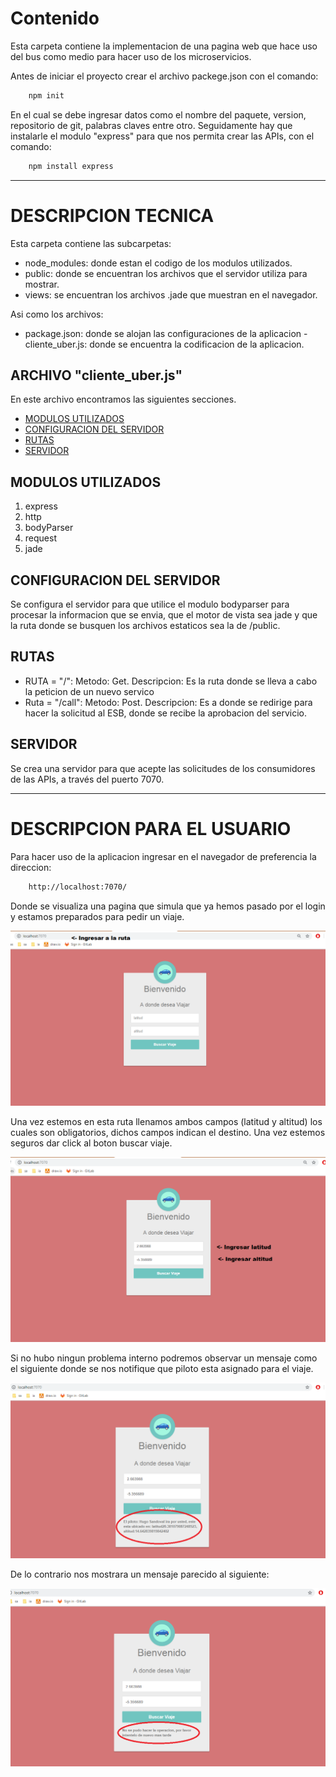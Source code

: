 # Contenido
Esta carpeta contiene la implementacion de una pagina web que hace uso del bus como medio para hacer uso de los microservicios.

Antes de iniciar el proyecto crear el archivo packege.json con el comando:

```html
    npm init
```
En el cual se debe ingresar datos como el nombre del paquete, version, repositorio de git, palabras claves entre otro. Seguidamente hay que instalarle el modulo "express" para que nos permita crear las APIs, con el comando: 
 
```html
    npm install express
```
---
# DESCRIPCION TECNICA

Esta carpeta contiene las subcarpetas:
- node_modules: donde estan el codigo de los modulos utilizados.
- public: donde se encuentran los archivos que el servidor utiliza para mostrar.
- views: se encuentran los archivos .jade que muestran en el navegador.

Asi como los archivos:
- package.json: donde se alojan las configuraciones de la aplicacion
-cliente_uber.js: donde se encuentra la codificacion de la aplicacion.

## ARCHIVO "cliente_uber.js"
En este archivo encontramos las siguientes secciones.
- [MODULOS UTILIZADOS](#MODULOS-UTILIZADOS)
- [CONFIGURACION DEL SERVIDOR](#CONFIGURACION-DEL-SERVIDOR)
- [RUTAS](#RUTAS)
- [SERVIDOR](#servidor)

## MODULOS UTILIZADOS

1. express
2. http
3. bodyParser
4. request
5. jade

## CONFIGURACION DEL SERVIDOR

Se configura el servidor para que utilice el modulo bodyparser para procesar la informacion que se envia, que el motor de vista sea jade y que la ruta donde se busquen los archivos estaticos sea la de /public.


## RUTAS

- RUTA = "/": 
    Metodo: Get.
    Descripcion: Es la ruta donde se lleva a cabo la peticion de un nuevo servico
- Ruta = "/call":
    Metodo: Post.
    Descripcion: Es a donde se redirige para hacer la solicitud al ESB, donde se recibe la aprobacion del servicio.

## SERVIDOR

Se crea una servidor para que acepte las solicitudes de los consumidores de las APIs, a través del puerto 7070.

---

# DESCRIPCION PARA EL USUARIO

Para hacer uso de la aplicacion ingresar en el navegador de preferencia la direccion:
```html
    http://localhost:7070/
```
Donde se visualiza una pagina que simula que ya hemos pasado por el login y estamos preparados para pedir un viaje.

![main](principal.png)

Una vez estemos en esta ruta llenamos ambos campos (latitud y altitud) los cuales son obligatorios, dichos campos indican el destino.
Una vez estemos seguros dar click al boton buscar viaje.

![datos](IngresoDatos.png)

Si no hubo ningun problema interno podremos observar un mensaje como el siguiente donde se nos notifique que piloto esta asignado para el viaje.

![exito](exito.png)

De lo contrario nos mostrara un mensaje parecido al siguiente:

![error](error.png)
